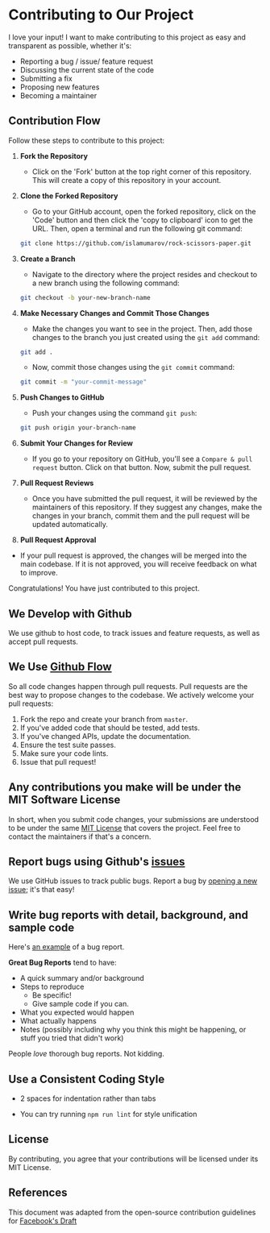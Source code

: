 # Contributing to Our Project

I love your input! I want to make contributing to this project as easy and transparent as possible, whether it's:

- Reporting a bug / issue/ feature request
- Discussing the current state of the code
- Submitting a fix
- Proposing new features
- Becoming a maintainer

## Contribution Flow

Follow these steps to contribute to this project:

1. **Fork the Repository**
   - Click on the 'Fork' button at the top right corner of this repository. This will create a copy of this repository in your account.

2. **Clone the Forked Repository**
   - Go to your GitHub account, open the forked repository, click on the 'Code' button and then click the 'copy to clipboard' icon to get the URL. Then, open a terminal and run the following git command:

   ```bash
   git clone https://github.com/islamumarov/rock-scissors-paper.git
    ```

3. **Create a Branch**
   - Navigate to the directory where the project resides and checkout to a new branch using the following command:
  
   ```bash
   git checkout -b your-new-branch-name
   ```

4. **Make Necessary Changes and Commit Those Changes**
   - Make the changes you want to see in the project. Then, add those changes to the branch you just created using the `git add` command:

   ```bash
   git add .
   ```

   - Now, commit those changes using the `git commit` command:

   ```bash
   git commit -m "your-commit-message"
   ```

5. **Push Changes to GitHub**
    - Push your changes using the command `git push`:

    ```bash
    git push origin your-branch-name
    ```

6. **Submit Your Changes for Review**
    - If you go to your repository on GitHub, you'll see a `Compare & pull request` button. Click on that button. Now, submit the pull request.
7. **Pull Request Reviews**
    - Once you have submitted the pull request, it will be reviewed by the maintainers of this repository. If they suggest any changes, make the changes in your branch, commit them and the pull request will be updated automatically.
8. **Pull Request Approval**

- If your pull request is approved, the changes will be merged into the main codebase. If it is not approved, you will receive feedback on what to improve.

Congratulations! You have just contributed to this project.

## We Develop with Github

We use github to host code, to track issues and feature requests, as well as accept pull requests.

## We Use [Github Flow](https://guides.github.com/introduction/flow/index.html)

So all code changes happen through pull requests. Pull requests are the best way to propose changes to the codebase. We actively welcome your pull requests:

1. Fork the repo and create your branch from `master`.
2. If you've added code that should be tested, add tests.
3. If you've changed APIs, update the documentation.
4. Ensure the test suite passes.
5. Make sure your code lints.
6. Issue that pull request!

## Any contributions you make will be under the MIT Software License

In short, when you submit code changes, your submissions are understood to be under the same [MIT License](http://choosealicense.com/licenses/mit/) that covers the project. Feel free to contact the maintainers if that's a concern.

## Report bugs using Github's [issues](https://github.com/briandk/transcriptase-atom/issues)

We use GitHub issues to track public bugs. Report a bug by [opening a new issue](https://github.com/briandk/transcriptase-atom/issues/new); it's that easy!

## Write bug reports with detail, background, and sample code

Here's [an example](http://stackoverflow.com/q/12488905/180626) of a bug report.

**Great Bug Reports** tend to have:

- A quick summary and/or background
- Steps to reproduce
  - Be specific!
  - Give sample code if you can.
- What you expected would happen
- What actually happens
- Notes (possibly including why you think this might be happening, or stuff you tried that didn't work)

People *love* thorough bug reports. Not kidding.

## Use a Consistent Coding Style

- 2 spaces for indentation rather than tabs

- You can try running `npm run lint` for style unification

## License

By contributing, you agree that your contributions will be licensed under its MIT License.

## References

This document was adapted from the open-source contribution guidelines for [Facebook's Draft](https://github.com/facebook/draft-js)

